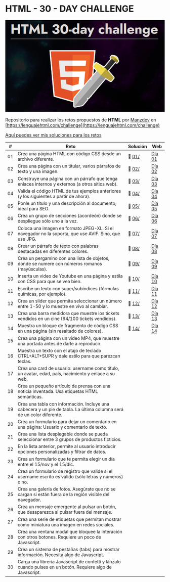 # HTML - 30 - DAY CHALLENGE
![Logo HTML 30 DAY CHALLENGE](manzdev30daychallenge.png)

Repositorio para realizar los retos propuestos de **HTML** por [Manzdev](https://github.com/ManzDev) en [https://lenguajehtml.com/challenge](https://lenguajehtml.com/challenge)

[Aquí puedes ver mis soluciones para los retos](https://murquisdev.github.io/HTML-30-day-challenge/)


| #  | Reto                                                                                                                  | Solución          | Web |
|----|-----------------------------------------------------------------------------------------------------------------------|-------------------|-----|
| 01 | Crea una página HTML con código CSS desde un archivo diferente.                                                       | 📁 [01/](/dia01/) |[Día 01](https://murquisdev.github.io/HTML-30-day-challenge/dia01/index.html) |
| 02 | Crea una página con un titular, varios párrafos de texto y una imagen.                                                | 📁 [02/](/dia02/) |[Día 02](https://murquisdev.github.io/HTML-30-day-challenge/dia02/index.html) |
| 03 | Construye una página con un párrafo que tenga enlaces internos y externos (a otros sitios web).                       | 📁 [03/](/dia03/) |[Día 03](https://murquisdev.github.io/HTML-30-day-challenge/dia03/index.html) |
| 04 | Valida el código HTML de tus ejemplos anteriores (y los siguientes a partir de ahora).                                | 📁 [04/](/dia04/) |[Día 04](https://murquisdev.github.io/HTML-30-day-challenge/dia04/index.html) |
| 05 | Ponle un título y una descripción al documento, ideal para SEO.                                                       | 📁 [05/](/dia05/) |[Día 05](https://murquisdev.github.io/HTML-30-day-challenge/dia05/index.html) |
| 06 | Crea un grupo de secciones (acordeón) donde se despliegue sólo uno a la vez.                                          | 📁 [06/](/dia06/) |[Día 06](https://murquisdev.github.io/HTML-30-day-challenge/dia06/index.html) |
| 07 | Coloca una imagen en formato JPEG-XL. Si el navegador no la soporta, que use AVIF. Sino, que use JPG.                 | 📁 [07/](/dia07/) |[Día 07](https://murquisdev.github.io/HTML-30-day-challenge/dia07/index.html) |
| 08 | Crear un párrafo de texto con palabras destacadas en diferentes colores.                                              | 📁 [08/](/dia08/) |[Día 08](https://murquisdev.github.io/HTML-30-day-challenge/dia08/index.html) |
| 09 | Crea un pergamino con una lista de objetos, donde se numere con números romanos (mayúsculas).                         | 📁 [09/](/dia09/) |[Día 09](https://murquisdev.github.io/HTML-30-day-challenge/dia09/index.html) |
| 10 | Inserta un video de Youtube en una página y estila con CSS para que se vea bien.                                      | 📁 [10/](/dia10/) |[Día 10](https://murquisdev.github.io/HTML-30-day-challenge/dia10/index.html) |
| 11 | Escribe un texto con super/subíndices (fórmulas químicas, por ejemplo).                                               | 📁 [11/](/dia11/) |[Día 11](https://murquisdev.github.io/HTML-30-day-challenge/dia11/index.html) |
| 12 | Crea un slider que permita seleccionar un número entre 1-50 y lo muestre en vivo al cambiar.                          | 📁 [12/](/dia12/) |[Día 12](https://murquisdev.github.io/HTML-30-day-challenge/dia12/index.html) |
| 13 | Crea una barra medidora que muestre los tickets vendidos en un cine (64/100 tickets vendidos).                        | 📁 [13/](/dia13/) |[Día 13](https://murquisdev.github.io/HTML-30-day-challenge/dia13/index.html) |
| 14 | Muestra un bloque de fragmento de código CSS en una página (sin resaltado de colores).                                | 📁 [14/](/dia14/) |[Día 14](https://murquisdev.github.io/HTML-30-day-challenge/dia14/index.html) |
| 15 | Crea una página con un video MP4, que muestre una portada antes de darle a reproducir.                                |                |
| 16 | Muestra un texto con el atajo de teclado CTRL+ALT+SUPR y dale estilo para que parezcan teclas.                        |                |
| 17 | Crea una card de usuario: username como título, un avatar, edad, país, nacimiento y enlace a su web.                  |                |
| 18 | Crea un pequeño artículo de prensa con una noticia inventada. Usa etiquetas HTML semánticas.                          |                |
| 19 | Crea una tabla con información. Incluye una cabecera y un pie de tabla. La última columna será de un color diferente. |                |
| 20 | Crea un formulario para dejar un comentario en una página: Usuario y comentario de texto.                             |                |
| 21 | Crea una lista desplegable donde se pueda seleccionar entre 3 grupos de productos ficticios.                          |                |
| 22 | En la lista anterior, permite al usuario introducir opciones personalizadas y filtrar de datos.                       |                |
| 23 | Crea un formulario que te permita elegir un día entre el 15/nov y el 15/dic.                                          |                |
| 24 | Crea un formulario de registro que valide si el username escrito es válido (sólo letras y números) o no.              |                |
| 25 | Crea una galería de fotos. Asegúrate que no se cargan si están fuera de la región visible del navegador.              |                |
| 26 | Crea un mensaje emergente al pulsar un botón, que desaparezca al pulsar fuera del mensaje.                            |                |
| 27 | Crea una serie de etiquetas que permitan mostrar como miniatura una imagen en redes sociales.                         |                |
| 28 | Crea una ventana modal que bloquee la interación con otros botones. Requiere un poco de Javascript.                   |                |
| 29 | Crea un sistema de pestañas (tabs) para mostrar información. Necesita algo de Javascript.                             |                |
| 30 | Carga una librería Javascript de confetti y lánzalo cuando pulses en un botón. Requiere algo de Javascript.           |                |